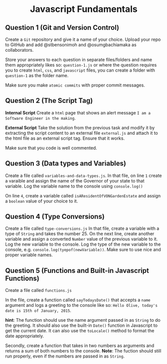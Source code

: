 <h1 align='center'>Javascript Fundamentals</h1>

## Question 1 (Git and Version Control)
Create a `Git` repository and give it a name of your choice. Upload your repo to GitHub and add @stbensonimoh and @osumgbachiamaka as collaborators.

Store your answers to each question in separate files/folders and name them appropriately likes so: `question-1.js` or where the question requires you to create `html`, `css`, and `javascript` files, you can create a folder with `question-1` as the folder name.

Make sure you make `atomic commits` with proper commit messages.

## Question 2 (The Script Tag)
**Internal Script**
Create a `html` page that shows an alert message `I am a Software Engineer in the making`.

**External Script**
Take the solution from the previous task and modify it by extracting the script content to an external file `external.js` and attach it to the html file as an external script tag. Ensure that it works.

Make sure that you code is well commented.

## Question 3 (Data types and Variables)
Create a file called `variables-and-data-types.js`.
In that file, on line `1` create a varaible and assign the name of the Governor of your state to that variable.
Log the variable name to the console using `console.log()`

On line `4`, create a variable called `isAResidentOfVONGardenEstate` and assign a `boolean` value of your choice to it.

## Question 4 (Type Conversions)
Create a file called `type-conversions.js`
In that file, create a variable with a type of `String` and takes the number 25.
On the next line, create another variable and assign a converted `Number` value of the previous variable to it.
Log the new variable to the console.
Log the type of the new variable to the console, e.g. `console.log(tyepof(newVariable))`. Make sure to use nice and proper variable names.

## Question 5 (Functions and Built-in Javascript Functions)
Create a file called `functions.js`

In the file, create a function called `sayTodaysDate()` that accepts a `name` argument and logs a greeting to the console like so: `Hello Olive, today's date is 15th of January, 2015`.

**hint**: The function should use the name argument passed in as `String` to do the greeting. It should also use the built-in `Date()` function in Javascript to get the current date. It can also use the `toLocale()` method to format the date appropriately.

Secondly, create a function that takes in two numbers as arguments and returns a sum of both numbers to the console. **Note**: The fuction should still run properly, even if the numbers are passed in as `String`.